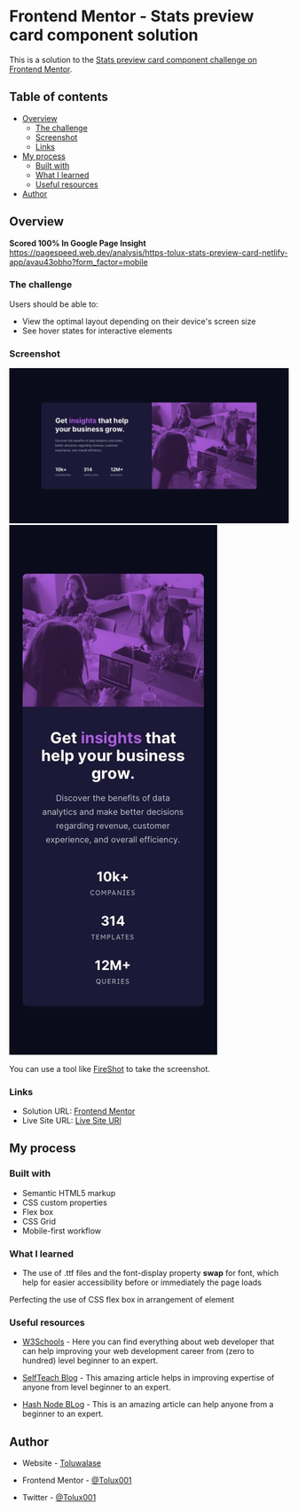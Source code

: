 # Frontend Mentor - Stats preview card component solution

This is a solution to the [Stats preview card component challenge on Frontend Mentor](https://www.frontendmentor.io/challenges/stats-preview-card-component-8JqbgoU62).

## Table of contents

- [Overview](#overview)
  - [The challenge](#the-challenge)
  - [Screenshot](#screenshot)
  - [Links](#links)
- [My process](#my-process)
  - [Built with](#built-with)
  - [What I learned](#what-i-learned)
  - [Useful resources](#useful-resources)
- [Author](#author)

## Overview
  <b> Scored 100% In Google Page Insight </b>
  https://pagespeed.web.dev/analysis/https-tolux-stats-preview-card-netlify-app/avau43obho?form_factor=mobile


### The challenge

Users should be able to:

- View the optimal layout depending on their device's screen size
- See hover states for interactive elements

### Screenshot

![Desktop-Images](design/desktop-design.jpg)
![Mobile-Images](design/mobile-design.jpg)


You can use a tool like [FireShot](https://getfireshot.com/) to take the screenshot. 

### Links

- Solution URL: [Frontend Mentor](https://www.frontendmentor.io/solutions/responsive-landing-page-using-flexbox-lFJljBVW-j)
- Live Site URL: [Live Site URl](https://tolux-stats-preview-card.netlify.app/)

## My process

### Built with

- Semantic HTML5 markup
- CSS custom properties
- Flex box
- CSS Grid
- Mobile-first workflow

### What I learned

- The use of .ttf files and the font-display property **swap** for font, which  help for easier accessibility before or immediately the page loads

Perfecting the use of CSS flex box in arrangement of element

### Useful resources

- [W3Schools](w3schools.com) - Here you can find everything about web developer that can help improving your web development career from (zero to hundred) level beginner to an expert.

- [SelfTeach Blog](tolux.hashnode.dev) - This amazing article helps in improving expertise of anyone from level beginner to an expert.

- [Hash Node BLog](tolux.hashnode.dev) - This is an amazing article can help anyone from a beginner to an expert.

## Author

- Website - [Toluwalase](https://www.linkedin.com/in/tolux)

- Frontend Mentor - [@Tolux001](https://www.frontendmentor.io/profile/Tolux001)

- Twitter - [@Tolux001](https://www.twitter.com/tolux001)
